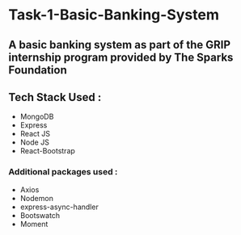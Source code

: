 # Task-1-Basic-Banking-System

## A basic banking system as part of the GRIP internship program provided by The Sparks Foundation

## Tech Stack Used :

- MongoDB
- Express
- React JS
- Node JS
- React-Bootstrap

### Additional packages used :

- Axios
- Nodemon
- express-async-handler
- Bootswatch
- Moment
